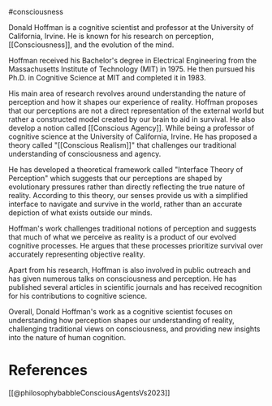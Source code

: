 #consciousness

Donald Hoffman is a cognitive scientist and professor at the University of California, Irvine. He is known for his research on perception, [[Consciousness]], and the evolution of the mind.

Hoffman received his Bachelor's degree in Electrical Engineering from the Massachusetts Institute of Technology (MIT) in 1975. He then pursued his Ph.D. in Cognitive Science at MIT and completed it in 1983.

His main area of research revolves around understanding the nature of perception and how it shapes our experience of reality. Hoffman proposes that our perceptions are not a direct representation of the external world but rather a constructed model created by our brain to aid in survival. He also develop a notion called [[Conscious Agency]]. While being a professor of cognitive science at the University of California, Irvine. He has proposed a theory called "[[Conscious Realism]]" that challenges our traditional understanding of consciousness and agency.

He has developed a theoretical framework called "Interface Theory of Perception" which suggests that our perceptions are shaped by evolutionary pressures rather than directly reflecting the true nature of reality. According to this theory, our senses provide us with a simplified interface to navigate and survive in the world, rather than an accurate depiction of what exists outside our minds.

Hoffman's work challenges traditional notions of perception and suggests that much of what we perceive as reality is a product of our evolved cognitive processes. He argues that these processes prioritize survival over accurately representing objective reality.

Apart from his research, Hoffman is also involved in public outreach and has given numerous talks on consciousness and perception. He has published several articles in scientific journals and has received recognition for his contributions to cognitive science.

Overall, Donald Hoffman's work as a cognitive scientist focuses on understanding how perception shapes our understanding of reality, challenging traditional views on consciousness, and providing new insights into the nature of human cognition.

# References
[[@philosophybabbleConsciousAgentsVs2023]]